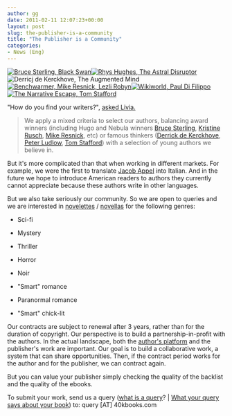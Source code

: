 ```yaml
---
author: gg
date: 2011-02-11 12:07:23+00:00
layout: post
slug: the-publisher-is-a-community
title: "The Publisher is a Community"
categories:
- News (Eng)
---
```


[![Bruce Sterling, Black Swan](http://www.40kbooks.com/wp-content/uploads/blackswan_eng_t1.jpg)](http://www.40kbooks.com/?page_id=133&category=13&product_id=3)[![Rhys Hughes, The Astral Disruptor](http://www.40kbooks.com/wp-content/uploads/astral-hughes_Eng_t.jpg)](http://www.40kbooks.com/?page_id=133&category=13&product_id=18)![Derricj de Kerckhove, The Augmented Mind](http://www.40kbooks.com/wp-content/uploads/augmented-dekerckhove_eng_t2.jpg)[![Benchwarmer, Mike Resnick, Lezli Robyn](http://www.40kbooks.com/wp-content/uploads/benchwarmer-resnick_Eng_t1.png)](http://www.40kbooks.com/?page_id=133&category=13&product_id=9)[![Wikiworld, Paul Di Filippo](http://www.40kbooks.com/wp-content/uploads/wikiworld-difilippo_ok_t.jpg)](http://www.40kbooks.com/?page_id=133&category=13&product_id=11)[![The Narrative Escape, Tom Stafford](http://www.40kbooks.com/wp-content/uploads/narrative-stafford_corretto_ok_t1.jpg)](http://www.40kbooks.com/?page_id=133&category=6&product_id=21)

"How do you find your writers?", [asked Livia.](http://blog.writersdigest.com/norules/2011/01/18/AnEPublisherThatSpecializesInOriginalShortWorks.aspx)


> We apply a mixed criteria to select our authors, balancing award winners (including Hugo and Nebula winners [Bruce Sterling](http://www.40kbooks.com/?p=1769), [Kristine Rusch](http://www.40kbooks.com/?p=20), [Mike Resnick](http://www.40kbooks.com/?p=51), etc) or famous thinkers ([Derrick de Kerckhove](http://www.40kbooks.com/?p=3811), [Peter Ludlow](http://www.40kbooks.com/?p=96), [Tom Stafford](http://www.40kbooks.com/?p=2176)) with a selection of young authors we believe in.

But it's more complicated than that when working in different markets. For example, we were the first to translate [Jacob Appel](http://www.40kbooks.com/?cat=15) into Italian. And in the future we hope to introduce American readers to authors they currently cannot appreciate because these authors write in other languages.


But we also take seriously our community. So we are open to queries and we are interested in [novelettes](http://en.wikipedia.org/wiki/Novelette) / [novellas](http://en.wikipedia.org/wiki/Novella) for the following genres:



	
  * Sci-fi

	
  * Mystery

	
  * Thriller

	
  * Horror

	
  * Noir

	
  * "Smart" romance

	
  * Paranormal romance

	
  * "Smart" chick-lit


Our contracts are subject to renewal after 3 years, rather than for the duration of copyright.
Our perspective is to build a partnership-in-profit with the authors. In the actual landscape, both the [author's platform](http://www.andrewjackwriting.com/2011/02/what-the-word-platform-means-for-writers/) and the publisher's work are important. Our goal is to build a collaborative work, a system that can share opportunities. Then, if the contract period works for the author and for the publisher, we can contract again.

But you can value your publisher simply checking the quality of the backlist and the quality of the ebooks.

To submit your work, send us a query ([what is a query](http://www.wordserveliterary.com/submissionguidelines.html)? | [What your query says about your book](http://blog.janicehardy.com/2011/02/what-your-query-says-about-your-book.html)) to: query [AT] 40kbooks.com
